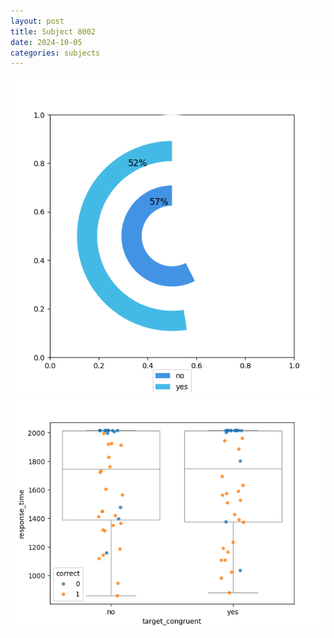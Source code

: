 ```yaml
---
layout: post
title: Subject 8002
date: 2024-10-05
categories: subjects
---
```


![](data/8002/run-4/8002_accuracy_target_congruence.png)
![](data/8002/run-4/8002_rt_congruence.png)

